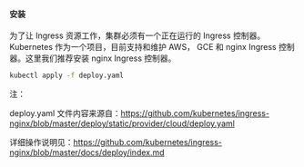 #### 安装

为了让 Ingress 资源工作，集群必须有一个正在运行的 Ingress 控制器。Kubernetes 作为一个项目，目前支持和维护 AWS， GCE 和 nginx Ingress 控制器。这里我们推荐安装 nginx Ingress 控制器。

```bash
kubectl apply -f deploy.yaml
```

注：

deploy.yaml 文件内容来源自：https://github.com/kubernetes/ingress-nginx/blob/master/deploy/static/provider/cloud/deploy.yaml

详细操作说明见：https://github.com/kubernetes/ingress-nginx/blob/master/docs/deploy/index.md